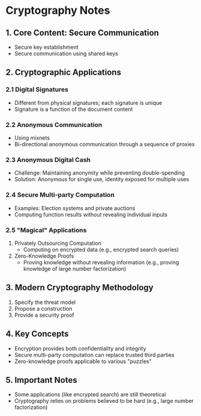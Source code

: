 # Cryptography Notes

## 1. Core Content: Secure Communication

- Secure key establishment
- Secure communication using shared keys

## 2. Cryptographic Applications

### 2.1 Digital Signatures

- Different from physical signatures; each signature is unique
- Signature is a function of the document content

### 2.2 Anonymous Communication

- Using mixnets
- Bi-directional anonymous communication through a sequence of proxies

### 2.3 Anonymous Digital Cash

- Challenge: Maintaining anonymity while preventing double-spending
- Solution: Anonymous for single use, identity exposed for multiple uses

### 2.4 Secure Multi-party Computation

- Examples: Election systems and private auctions
- Computing function results without revealing individual inputs

### 2.5 "Magical" Applications

1. Privately Outsourcing Computation
   - Computing on encrypted data (e.g., encrypted search queries)
2. Zero-Knowledge Proofs
   - Proving knowledge without revealing information (e.g., proving knowledge of large number factorization)

## 3. Modern Cryptography Methodology

1. Specify the threat model
2. Propose a construction
3. Provide a security proof

## 4. Key Concepts

- Encryption provides both confidentiality and integrity
- Secure multi-party computation can replace trusted third parties
- Zero-knowledge proofs applicable to various "puzzles"

## 5. Important Notes

- Some applications (like encrypted search) are still theoretical
- Cryptography relies on problems believed to be hard (e.g., large number factorization)
